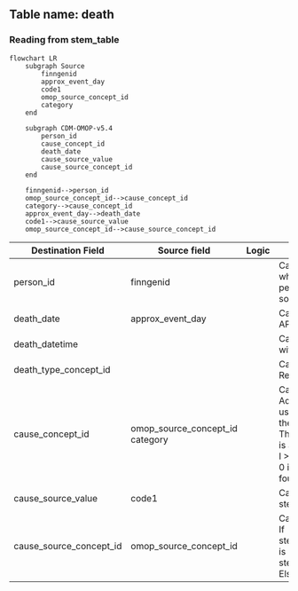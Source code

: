 ## Table name: death

### Reading from stem_table

```mermaid
flowchart LR
    subgraph Source
        finngenid
        approx_event_day
        code1
        omop_source_concept_id
        category
    end

    subgraph CDM-OMOP-v5.4
        person_id
        cause_concept_id
        death_date
        cause_source_value
        cause_source_concept_id
    end

    finngenid-->person_id
    omop_source_concept_id-->cause_concept_id
    category-->cause_concept_id
    approx_event_day-->death_date
    code1-->cause_source_value
    omop_source_concept_id-->cause_source_concept_id
```

| Destination Field | Source field | Logic | Comment field |
| --- | --- | --- | --- |
| person_id | finngenid |  | Calculated:  person.person_id where person.source_person_id is source.death_register.finngenid |
| death_date | approx_event_day |  | Calculated:  Based on APPROX_EVENT_DATE |
| death_datetime |  |  | Calculated:  death.death_date with time 00:00:0000 |
| death_type_concept_id |  |  | Calculated:  Set 32879-Registry for all |
| cause_concept_id | omop_source_concept_id<br>category |  | Calculated:<br> Add priority for cause of death using stem.category and select the top priority.<br> The priority for cause of death is as follows:<br>I > U > c1 > c2 > c3 > c4<br> 0 if not standard concept_id is found. |
| cause_source_value | code1 |  | Calculated:   Copy as it is in stem.code1 |
| cause_source_concept_id | omop_source_concept_id |  | Calculated:<br> If stem.omop_source_concept_id is not null then stem.omop_source_concept_id<br> Else 0 |

